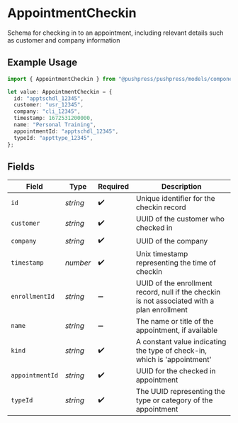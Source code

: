 # AppointmentCheckin

Schema for checking in to an appointment, including relevant details such as customer and company information

## Example Usage

```typescript
import { AppointmentCheckin } from "@pushpress/pushpress/models/components";

let value: AppointmentCheckin = {
  id: "apptschdl_12345",
  customer: "usr_12345",
  company: "cli_12345",
  timestamp: 1672531200000,
  name: "Personal Training",
  appointmentId: "apptschdl_12345",
  typeId: "appttype_12345",
};
```

## Fields

| Field                                                                                       | Type                                                                                        | Required                                                                                    | Description                                                                                 |
| ------------------------------------------------------------------------------------------- | ------------------------------------------------------------------------------------------- | ------------------------------------------------------------------------------------------- | ------------------------------------------------------------------------------------------- |
| `id`                                                                                        | *string*                                                                                    | :heavy_check_mark:                                                                          | Unique identifier for the checkin record                                                    |
| `customer`                                                                                  | *string*                                                                                    | :heavy_check_mark:                                                                          | UUID of the customer who checked in                                                         |
| `company`                                                                                   | *string*                                                                                    | :heavy_check_mark:                                                                          | UUID of the company                                                                         |
| `timestamp`                                                                                 | *number*                                                                                    | :heavy_check_mark:                                                                          | Unix timestamp representing the time of checkin                                             |
| `enrollmentId`                                                                              | *string*                                                                                    | :heavy_minus_sign:                                                                          | UUID of the enrollment record, null if the checkin is not associated with a plan enrollment |
| `name`                                                                                      | *string*                                                                                    | :heavy_minus_sign:                                                                          | The name or title of the appointment, if available                                          |
| `kind`                                                                                      | *string*                                                                                    | :heavy_check_mark:                                                                          | A constant value indicating the type of check-in, which is 'appointment'                    |
| `appointmentId`                                                                             | *string*                                                                                    | :heavy_check_mark:                                                                          | UUID for the checked in appointment                                                         |
| `typeId`                                                                                    | *string*                                                                                    | :heavy_check_mark:                                                                          | The UUID representing the type or category of the appointment                               |